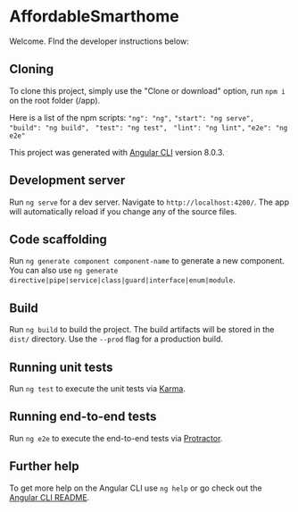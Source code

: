 # AffordableSmarthome

Welcome. FInd the developer instructions below:

## Cloning
To clone this project, simply use the "Clone or download" option, run `npm i` on the root folder (/app).

Here is a list of the npm scripts:
    `"ng": "ng",`
    `"start": "ng serve",`
   ` "build": "ng build",`
   ` "test": "ng test",`
   ` "lint": "ng lint",`
    `"e2e": "ng e2e"`

This project was generated with [Angular CLI](https://github.com/angular/angular-cli) version 8.0.3.

## Development server

Run `ng serve` for a dev server. Navigate to `http://localhost:4200/`. The app will automatically reload if you change any of the source files.

## Code scaffolding

Run `ng generate component component-name` to generate a new component. You can also use `ng generate directive|pipe|service|class|guard|interface|enum|module`.

## Build

Run `ng build` to build the project. The build artifacts will be stored in the `dist/` directory. Use the `--prod` flag for a production build.

## Running unit tests

Run `ng test` to execute the unit tests via [Karma](https://karma-runner.github.io).

## Running end-to-end tests

Run `ng e2e` to execute the end-to-end tests via [Protractor](http://www.protractortest.org/).

## Further help

To get more help on the Angular CLI use `ng help` or go check out the [Angular CLI README](https://github.com/angular/angular-cli/blob/master/README.md).
